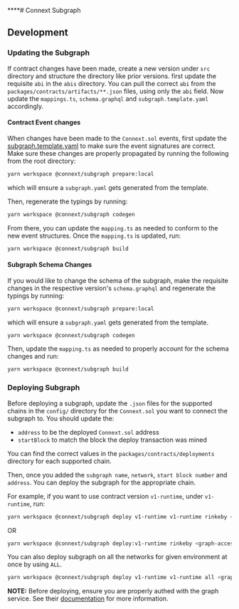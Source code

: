 \*\*\*\*# Connext Subgraph

## Development

### Updating the Subgraph

If contract changes have been made, create a new version under `src` directory and structure the directory like prior versions. first update the requisite `abi` in the `abis` directory. You can pull the correct `abi` from the `packages/contracts/artifacts/**.json` files, using only the `abi` field. Now update the `mappings.ts`, `schema.graphql` and `subgraph.template.yaml` accordingly.

#### Contract Event changes

When changes have been made to the `Connext.sol` events, first update the [subgraph.template.yaml](./subgraph.template.yaml) to make sure the event signatures are correct. Make sure these changes are properly propagated by running the following from the root directory:

```sh
yarn workspace @connext/subgraph prepare:local
```

which will ensure a `subgraph.yaml` gets generated from the template.

Then, regenerate the typings by running:

```sh
yarn workspace @connext/subgraph codegen
```

From there, you can update the `mapping.ts` as needed to conform to the new event structures. Once the `mapping.ts` is updated, run:

```sh
yarn workspace @connext/subgraph build
```

#### Subgraph Schema Changes

If you would like to change the schema of the subgraph, make the requisite changes in the respective version's `schema.graphql` and regenerate the typings by running:

```sh
yarn workspace @connext/subgraph prepare:local
```

which will ensure a `subgraph.yaml` gets generated from the template.

```sh
yarn workspace @connext/subgraph codegen
```

Then, update the `mapping.ts` as needed to properly account for the schema changes and run:

```sh
yarn workspace @connext/subgraph build
```

### Deploying Subgraph

Before deploying a subgraph, update the `.json` files for the supported chains in the `config/` directory for the `Connext.sol` you want to connect the subgraph to. You should update the:

- `address` to be the deployed `Connext.sol` address
- `startBlock` to match the block the deploy transaction was mined

You can find the correct values in the `packages/contracts/deployments` directory for each supported chain.

Then, once you added the `subgraph name`, `network`, `start block number` and `address`. You can deploy the subgraph for the appropriate chain.

For example, if you want to use contract version `v1-runtime`, under `v1-runtime`, run:

```sh
yarn workspace @connext/subgraph deploy v1-runtime v1-runtime rinkeby <graph-access-token>
```

OR

```sh
yarn workspace @connext/subgraph deploy:v1-runtime rinkeby <graph-access-token>
```

You can also deploy subgraph on all the networks for given environment at once by using `ALL`.

```sh
yarn workspace @connext/subgraph deploy v1-runtime v1-runtime all <graph-access-token>
```

**NOTE:** Before deploying, ensure you are properly authed with the graph service. See their [documentation](https://thegraph.com/docs/deploy-a-subgraph) for more information.
